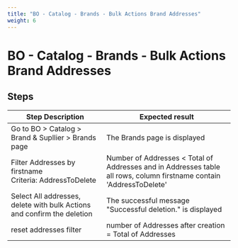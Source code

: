 ```yaml
---
title: "BO - Catalog - Brands - Bulk Actions Brand Addresses"
weight: 6
---
```


# BO - Catalog - Brands - Bulk Actions Brand Addresses
## Steps
| Step Description | Expected result |
| ----- | ----- |
| Go to BO > Catalog > Brand & Supllier > Brands page | The Brands page is displayed |
| Filter Addresses by firstname <br>Criteria: AddressToDelete | Number of Addresses < Total of Addresses and in Addresses table all rows, column firstname contain 'AddressToDelete' |
| Select All addresses, delete with bulk Actions and confirm the deletion | The successful message "Successful deletion." is displayed |
| reset addresses filter | number of Addresses after creation = Total of Addresses |
